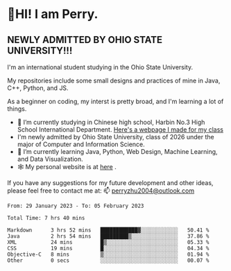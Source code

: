 # 🌄HI! I am Perry. <br> #
## NEWLY ADMITTED BY OHIO STATE UNIVERSITY!!! ##  
I'm an international student studying in the Ohio State University. <br>

My repositories include some small designs and practices of mine in Java, C++, Python, and JS. <br>

As a beginner on coding, my interst is pretty broad, and I'm learning a lot of things. <br>
- 🔭 I’m currently studying in Chinese high school, Harbin No.3 High School International Department. [Here's a webpage I made for my class](https://perry2004.github.io/weirdos/)
- I'm newly admitted by Ohio State University, class of 2026 under the major of Computer and Information Science. 
- 🌱 I’m currently learning Java, Python, Web Design, Machine Learning, and Data Visualization. 
- 🕸️ My personal website is at <a href="https://zhu-yp.cn">here</a> .  

If you have any suggestions for my future development and other ideas, please feel free to contact me at: 📫 [perryzhu2004@outlook.com](mailto:perryzhu2004@outlook.com)

<!--START_SECTION:waka-->

```text
From: 29 January 2023 - To: 05 February 2023

Total Time: 7 hrs 40 mins

Markdown      3 hrs 52 mins   ████████████▓░░░░░░░░░░░░   50.41 %
Java          2 hrs 54 mins   █████████▒░░░░░░░░░░░░░░░   37.86 %
XML           24 mins         █▒░░░░░░░░░░░░░░░░░░░░░░░   05.33 %
CSS           19 mins         █░░░░░░░░░░░░░░░░░░░░░░░░   04.34 %
Objective-C   8 mins          ▒░░░░░░░░░░░░░░░░░░░░░░░░   01.94 %
Other         0 secs          ░░░░░░░░░░░░░░░░░░░░░░░░░   00.07 %
```

<!--END_SECTION:waka-->